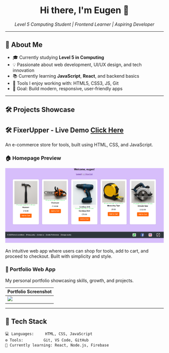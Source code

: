 <!-- GitHub Profile README.md -->

<h1 align="center">Hi there, I'm Eugen 👋</h1>

<p align="center">
  <em>Level 5 Computing Student | Frontend Learner | Aspiring Developer</em>
</p>

---

## 🧠 About Me

- 🎓 Currently studying **Level 5 in Computing**
- 💡 Passionate about web development, UI/UX design, and tech innovation
- 📚 Currently learning **JavaScript**, **React**, and backend basics
- 🔧 Tools I enjoy working with: HTML5, CSS3, JS, Git
- 🎯 Goal: Build modern, responsive, user-friendly apps

---

## 🛠️ Projects Showcase

## 🛠️ FixerUpper - Live Demo [Click Here](https://evgeno89.github.io/FixerUpper/)

An e-commerce store for tools, built using HTML, CSS, and JavaScript.

### 🏠 Homepage Preview

![FixerUpper Homepage](./1.png)

An intuitive web app where users can shop for tools, add to cart, and proceed to checkout. Built with simplicity and style.


### 📁 Portfolio Web App

My personal portfolio showcasing skills, growth, and projects.

| Portfolio Screenshot |
|----------------------|
| ![](./4.png) |

---

## 🧰 Tech Stack

```text
💻 Languages:     HTML, CSS, JavaScript  
⚙️ Tools:         Git, VS Code, GitHub  
🧠 Currently learning: React, Node.js, Firebase  
